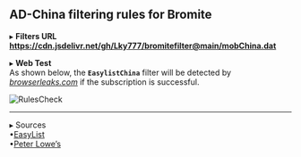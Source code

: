 ## AD-China filtering rules for Bromite  

▸ **Filters URL**  
**https://cdn.jsdelivr.net/gh/Lky777/bromitefilter@main/mobChina.dat**  

▸ **Web Test**   
As shown below, the **`EasylistChina`** filter will be detected by _[browserleaks.com](https://www.browserleaks.com/proxy)_ if the subscription is successful.  

![RulesCheck](https://cdn.jsdelivr.net/gh/Lky777/img@main/bromite/RulesCheck1.jpg "Effect of Detection")  
___
▸ Sources  
•[EasyList](https://www.easylist.to/)  
•[Peter Lowe’s](https://pgl.yoyo.org/adservers/)
